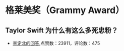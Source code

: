 #  格莱美奖（Grammy Award） 
## Taylor Swift 为什么有这么多死忠粉？
- [李定北的回答](https://www.zhihu.com/question/67649182/answer/617395747),点赞数：23911，评论数：475
